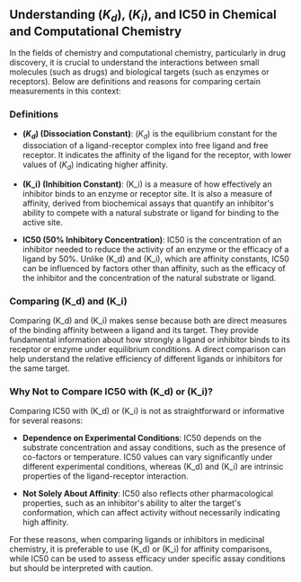 ## Understanding \($K_d$\), \($K_i$\), and IC50 in Chemical and Computational Chemistry

In the fields of chemistry and computational chemistry, particularly in drug discovery, it is crucial to understand the interactions between small molecules (such as drugs) and biological targets (such as enzymes or receptors). Below are definitions and reasons for comparing certain measurements in this context:

### Definitions

- **\($K_d$\) (Dissociation Constant)**: \($K_d$\) is the equilibrium constant for the dissociation of a ligand-receptor complex into free ligand and free receptor. It indicates the affinity of the ligand for the receptor, with lower values of \($K_d$\) indicating higher affinity.

- **\(K_i\) (Inhibition Constant)**: \(K_i\) is a measure of how effectively an inhibitor binds to an enzyme or receptor site. It is also a measure of affinity, derived from biochemical assays that quantify an inhibitor's ability to compete with a natural substrate or ligand for binding to the active site.

- **IC50 (50% Inhibitory Concentration)**: IC50 is the concentration of an inhibitor needed to reduce the activity of an enzyme or the efficacy of a ligand by 50%. Unlike \(K_d\) and \(K_i\), which are affinity constants, IC50 can be influenced by factors other than affinity, such as the efficacy of the inhibitor and the concentration of the natural substrate or ligand.

### Comparing \(K_d\) and \(K_i\)

Comparing \(K_d\) and \(K_i\) makes sense because both are direct measures of the binding affinity between a ligand and its target. They provide fundamental information about how strongly a ligand or inhibitor binds to its receptor or enzyme under equilibrium conditions. A direct comparison can help understand the relative efficiency of different ligands or inhibitors for the same target.

### Why Not to Compare IC50 with \(K_d\) or \(K_i\)?

Comparing IC50 with \(K_d\) or \(K_i\) is not as straightforward or informative for several reasons:

- **Dependence on Experimental Conditions**: IC50 depends on the substrate concentration and assay conditions, such as the presence of co-factors or temperature. IC50 values can vary significantly under different experimental conditions, whereas \(K_d\) and \(K_i\) are intrinsic properties of the ligand-receptor interaction.

- **Not Solely About Affinity**: IC50 also reflects other pharmacological properties, such as an inhibitor's ability to alter the target's conformation, which can affect activity without necessarily indicating high affinity.

For these reasons, when comparing ligands or inhibitors in medicinal chemistry, it is preferable to use \(K_d\) or \(K_i\) for affinity comparisons, while IC50 can be used to assess efficacy under specific assay conditions but should be interpreted with caution.
